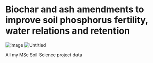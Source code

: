 # Biochar and ash amendments to improve soil phosphorus fertility, water relations and retention

  ![image](https://github.com/AnelD13/MSc-Soil/assets/126522316/0a5fb02b-4d3e-4460-9e15-eb55f14b2a61)
  ![Untitled](https://github.com/AnelD13/MSc-Soil/assets/126522316/bdc46819-4f92-4455-82c4-af7ab4e5f931)

All my MSc Soil Science project data
